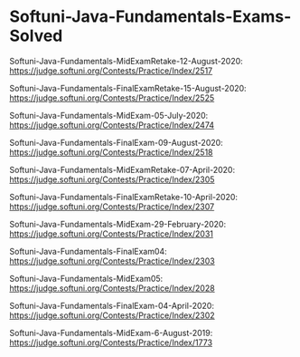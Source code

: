 # Softuni-Java-Fundamentals-Exams-Solved

Softuni-Java-Fundamentals-MidExamRetake-12-August-2020: https://judge.softuni.org/Contests/Practice/Index/2517

Softuni-Java-Fundamentals-FinalExamRetake-15-August-2020: https://judge.softuni.org/Contests/Practice/Index/2525

Softuni-Java-Fundamentals-MidExam-05-July-2020: https://judge.softuni.org/Contests/Practice/Index/2474

Softuni-Java-Fundamentals-FinalExam-09-August-2020: https://judge.softuni.org/Contests/Practice/Index/2518

Softuni-Java-Fundamentals-MidExamRetake-07-April-2020: https://judge.softuni.org/Contests/Practice/Index/2305

Softuni-Java-Fundamentals-FinalExamRetake-10-April-2020: https://judge.softuni.org/Contests/Practice/Index/2307

Softuni-Java-Fundamentals-MidExam-29-February-2020: https://judge.softuni.org/Contests/Practice/Index/2031

Softuni-Java-Fundamentals-FinalExam04: https://judge.softuni.org/Contests/Practice/Index/2303

Softuni-Java-Fundamentals-MidExam05: https://judge.softuni.org/Contests/Practice/Index/2028

Softuni-Java-Fundamentals-FinalExam-04-April-2020: https://judge.softuni.org/Contests/Practice/Index/2302

Softuni-Java-Fundamentals-MidExam-6-August-2019: https://judge.softuni.org/Contests/Practice/Index/1773

